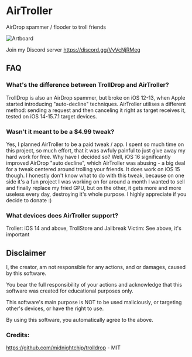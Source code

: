 # AirTroller
AirDrop spammer / flooder to troll friends

![Artboard](https://user-images.githubusercontent.com/52459150/203855388-0ca5b060-fb64-4181-affc-68bfa917b230.png)

Join my Discord server https://discord.gg/VyVcNjRMeg

## FAQ

### What's the difference between TrollDrop and AirTroller?
TrollDrop is also an AirDrop spammer, but broke on iOS 12-13, when Apple started introducing "auto-decline" techniques. AirTroller utilises a different method: sending a request and then canceling it right as target receives it, tested on iOS 14-15.7.1 target devices.

### Wasn't it meant to be a $4.99 tweak?
Yes, I planned AirTroller to be a paid tweak / app. I spent so much time on this project, so much effort, that it was awfuly painful to just give away my hard work for free. Why have I decided so? Well, iOS 16 significantly improved AirDrop "auto decline", which AirTroller was abusing - a big deal for a tweak centered around trolling your friends. It does work on iOS 15 though. I honestly don't know what to do with this tweak, because on one side it's a fun project I was working on for around a month I wanted to sell and finally replace my fried GPU, but on the other, it gets more and more useless every day, destroying it's whole purpose. I highly appreciate if you decide to donate :)


### What devices does AirTroller support?
Troller: iOS 14 and above, TrollStore and Jailbreak
Victim: See above, it's important

## Disclaimer
I, the creator, am not responsible for any actions, and or damages, caused by this software.

You bear the full responsibility of your actions and acknowledge that this software was created for educational purposes only.

This software's main purpose is NOT to be used maliciously, or targeting other's devices, or have the right to use.

By using this software, you automatically agree to the above.


### Credits:
https://github.com/midnightchip/trolldrop - MIT
